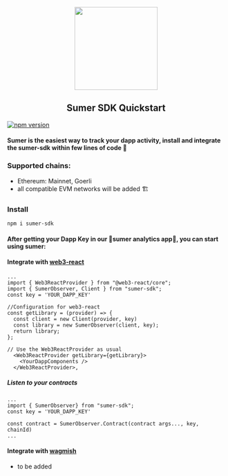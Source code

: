 <p align="center">
  <a href="http://getsumer.com">
    <img src="https://uploads-ssl.webflow.com/633ab0cd3a69e79d248f3b25/633abf29186753321feb30c4_sumer-logo-v1.svg" loading="lazy" width="192px" height="192px"/>
  </a>
</p>

<h2 align="center">
  Sumer SDK Quickstart
</h2>

[![npm version](https://badge.fury.io/js/sumer-sdk.svg)](https://badge.fury.io/js/sumer-sdk)

#### Sumer is the easiest way to track your dapp activity, install and integrate the sumer-sdk within few lines of code  :rocket:


### Supported chains:
- Ethereum: Mainnet, Goerli
- all compatible EVM networks will be added :building_construction:

### Install
```
npm i sumer-sdk
```

#### After getting your Dapp Key in our :parrot:sumer analytics app:parrot:, you can start using sumer:

#### Integrate with [web3-react](https://github.com/Uniswap/web3-react)
```JS
...
import { Web3ReactProvider } from "@web3-react/core";
import { SumerObserver, Client } from "sumer-sdk";
const key = 'YOUR_DAPP_KEY'

//Configuration for web3-react
const getLibrary = (provider) => {
  const client = new Client(provider, key)
  const library = new SumerObserver(client, key);
  return library;
};

// Use the Web3ReactProvider as usual
  <Web3ReactProvider getLibrary={getLibrary}>
    <YourDappComponents />
  </Web3ReactProvider>,
```

##### Listen to your contracts
```JS
...
import { SumerObserver} from "sumer-sdk";
const key = 'YOUR_DAPP_KEY'

const contract = SumerObserver.Contract(contract args..., key, chainId)
...

```


#### Integrate with [wagmish](https://wagmi.sh/)
- to be added
